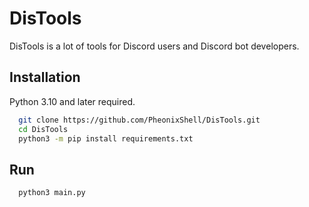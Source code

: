 
# DisTools

DisTools is a lot of tools for Discord users and Discord bot developers. 




## Installation

Python 3.10 and later required.

```bash
  git clone https://github.com/PheonixShell/DisTools.git
  cd DisTools
  python3 -m pip install requirements.txt
```
    
## Run

```bash
  python3 main.py
```